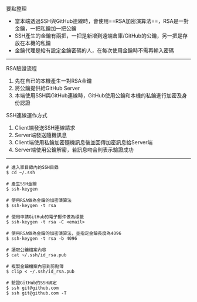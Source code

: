 要點整理
- 當本端透過SSH與GitHub連線時，會使用==RSA加密演算法==，RSA是一對金鑰，一把私鑰加一把公鑰
- SSH產生的金鑰有兩把，一把是新增到遠端倉庫/GitHub的公鑰，另一把是存放在本機的私鑰
- 金鑰代理是給有設定金鑰密碼的人，在每次使用金鑰時不需再輸入密碼

---

RSA驗證流程
1. 先在自已的本機產生一對RSA金鑰
2. 將公鑰提供給GitHub Server
3. 本端使用SSH與GitHub連線時，GitHub使用公鑰和本機的私鑰進行加密及身份認證

SSH連線運作方式
1. Client端發送SSH連線請求
2. Server端發送隨機訊息
3. Client端使用私鑰加密隨機訊息後並回傳加密訊息給Server端
4. Server端使用公鑰解密，若訊息吻合則表示驗證成功

---

```
# 進入家目錄內的SSH目錄
$ cd ~/.ssh
```

```
# 產生SSH金鑰
$ ssh-keygen
```

```
# 使用RSA做為金鑰的加密演算法
$ ssh-keygen -t rsa
```

```
# 使用申請GitHub的電子郵件做為標籤
$ ssh-keygen -t rsa -C <email>
```

```
# 使用RSA做為金鑰的加密演算法，並指定金鑰長度為4096
$ ssh-keygen -t rsa -b 4096
```

```
# 讀取公鑰檔案內容
$ cat ~/.ssh/id_rsa.pub
```

```
# 複製金鑰檔案內容到剪貼簿
$ clip < ~/.ssh/id_rsa.pub
```

```
# 驗證GitHub的SSH綁定
$ ssh git@github.com
$ ssh git@github.com -T
```